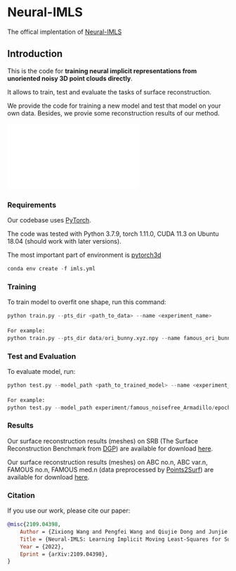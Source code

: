 # Neural-IMLS
The offical implentation of [Neural-IMLS](https://arxiv.org/abs/2109.04398)

## Introduction

This is the code for **training neural implicit representations from unoriented noisy 3D point clouds directly**.

It allows to train, test and evaluate the tasks of surface reconstruction. 

We provide the code for training a new model and test that model on your own data. Besides, we provie some reconstruction results of our method.


![insight](assets/insight.pdf)

### Requirements

Our codebase uses [PyTorch](https://pytorch.org/).

The code was tested with Python 3.7.9, torch 1.11.0, CUDA 11.3 on Ubuntu 18.04 (should work with later versions).

The most important part of environment is [pytorch3d](https://github.com/facebookresearch/pytorch3d)

```python
conda env create -f imls.yml
```

### Training

To train model to overfit one shape, run this command:

```python
python train.py --pts_dir <path_to_data> --name <experiment_name>

For example:
python train.py --pts_dir data/ori_bunny.xyz.npy --name famous_ori_bunny --patch_radius 0.03 --points_per_patch_max 100
```

### Test and Evaluation

To evaluate model, run:

```python
python test.py --model_path <path_to_trained_model> --name <experiment_name> --mesh_path <path_to_gt_mesh>

For example:
python test.py --model_path experiment/famous_noisefree_Armadillo/epoch_35.pth --name famous_noisefree_Armadillo --mesh_path mesh/Armadillo.obj
```

### Results

Our surface reconstruction results (meshes) on SRB (The Surface Reconstruction Benchmark from [DGP](https://github.com/fwilliams/deep-geometric-prior)) are available for download [here]().

Our surface reconstruction results (meshes) on ABC no.n, ABC var.n, FAMOUS no.n, FAMOUS med.n (data preprocessed by [Points2Surf](https://github.com/ErlerPhilipp/points2surf)) are available for download [here]().

### Citation

If you use our work, please cite our paper:

```bibtex
@misc{2109.04398,
    Author = {Zixiong Wang and Pengfei Wang and Qiujie Dong and Junjie Gao and Shuangmin Chen and Shiqing Xin and Changhe Tu and Wenping Wang},
    Title = {Neural-IMLS: Learning Implicit Moving Least-Squares for Surface Reconstruction from Point Clouds},
    Year = {2022},
    Eprint = {arXiv:2109.04398},
}
```

